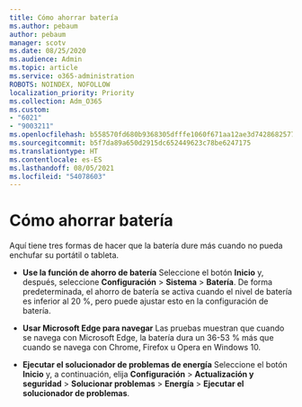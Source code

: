 ```yaml
---
title: Cómo ahorrar batería
ms.author: pebaum
author: pebaum
manager: scotv
ms.date: 08/25/2020
ms.audience: Admin
ms.topic: article
ms.service: o365-administration
ROBOTS: NOINDEX, NOFOLLOW
localization_priority: Priority
ms.collection: Adm_O365
ms.custom:
- "6021"
- "9003211"
ms.openlocfilehash: b558570fd680b9368305dfffe1060f671aa12ae3d74286825775f55ef1002c70
ms.sourcegitcommit: b5f7da89a650d2915dc652449623c78be6247175
ms.translationtype: HT
ms.contentlocale: es-ES
ms.lasthandoff: 08/05/2021
ms.locfileid: "54078603"
---
```

# <a name="how-to-save-battery"></a>Cómo ahorrar batería

Aquí tiene tres formas de hacer que la batería dure más cuando no pueda enchufar su portátil o tableta.  

- **Use la función de ahorro de batería** Seleccione el botón **Inicio** y, después, seleccione **Configuración**  >  **Sistema**  >  **Batería**. De forma predeterminada, el ahorro de batería se activa cuando el nivel de batería es inferior al 20 %, pero puede ajustar esto en la configuración de batería.
    
- **Usar Microsoft Edge para navegar** Las pruebas muestran que cuando se navega con Microsoft Edge, la batería dura un 36-53 % más que cuando se navega con Chrome, Firefox u Opera en Windows 10.
    
- **Ejecutar el solucionador de problemas de energía** Seleccione el botón **Inicio** y, a continuación, elija **Configuración** > **Actualización y seguridad** > **Solucionar problemas** > **Energía** > **Ejecutar el solucionador de problemas**.
